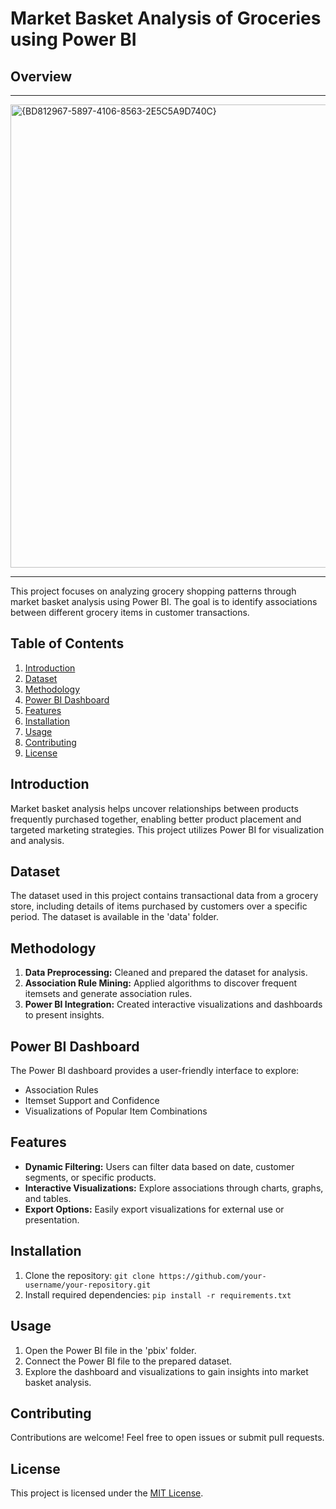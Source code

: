 # Market Basket Analysis of Groceries using Power BI

## Overview 

---
<img width="1311" height="741" alt="{BD812967-5897-4106-8563-2E5C5A9D740C}" src="https://github.com/user-attachments/assets/962eaa96-1eea-42f3-881e-b66029f03506" />

---
This project focuses on analyzing grocery shopping patterns through market basket analysis using Power BI. The goal is to identify associations between different grocery items in customer transactions.

## Table of Contents

1. [Introduction](#introduction)
2. [Dataset](#dataset)
3. [Methodology](#methodology)
4. [Power BI Dashboard](#power-bi-dashboard)
5. [Features](#features)
6. [Installation](#installation)
7. [Usage](#usage)
8. [Contributing](#contributing)
9. [License](#license)

## Introduction

Market basket analysis helps uncover relationships between products frequently purchased together, enabling better product placement and targeted marketing strategies. This project utilizes Power BI for visualization and analysis.

## Dataset

The dataset used in this project contains transactional data from a grocery store, including details of items purchased by customers over a specific period. The dataset is available in the 'data' folder.

## Methodology

1. **Data Preprocessing:** Cleaned and prepared the dataset for analysis.
2. **Association Rule Mining:** Applied algorithms to discover frequent itemsets and generate association rules.
3. **Power BI Integration:** Created interactive visualizations and dashboards to present insights.

## Power BI Dashboard

The Power BI dashboard provides a user-friendly interface to explore:

- Association Rules
- Itemset Support and Confidence
- Visualizations of Popular Item Combinations

## Features

- **Dynamic Filtering:** Users can filter data based on date, customer segments, or specific products.
- **Interactive Visualizations:** Explore associations through charts, graphs, and tables.
- **Export Options:** Easily export visualizations for external use or presentation.

## Installation

1. Clone the repository: `git clone https://github.com/your-username/your-repository.git`
2. Install required dependencies: `pip install -r requirements.txt`

## Usage

1. Open the Power BI file in the 'pbix' folder.
2. Connect the Power BI file to the prepared dataset.
3. Explore the dashboard and visualizations to gain insights into market basket analysis.

## Contributing

Contributions are welcome! Feel free to open issues or submit pull requests.

## License

This project is licensed under the [MIT License](LICENSE).
